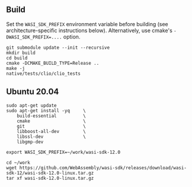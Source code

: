 ## Build

Set the `WASI_SDK_PREFIX` environment variable before building (see architecture-specific instructions below). Alternatively, use cmake's `-DWASI_SDK_PREFIX=....` option.

```
git submodule update --init --recursive 
mkdir build
cd build
cmake -DCMAKE_BUILD_TYPE=Release ..
make -j
native/tests/clio/clio_tests
```

## Ubuntu 20.04

```
sudo apt-get update
sudo apt-get install -yq     \
    build-essential          \
    cmake                    \
    git                      \
    libboost-all-dev         \
    libssl-dev               \
    libgmp-dev

export WASI_SDK_PREFIX=~/work/wasi-sdk-12.0

cd ~/work
wget https://github.com/WebAssembly/wasi-sdk/releases/download/wasi-sdk-12/wasi-sdk-12.0-linux.tar.gz
tar xf wasi-sdk-12.0-linux.tar.gz
```
